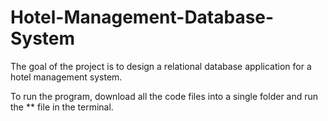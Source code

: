 # Hotel-Management-Database-System
The goal of the project is to design a relational database application for a hotel management system. 

To run the program, download all the code files into a single folder and run the ** file in the terminal. 
